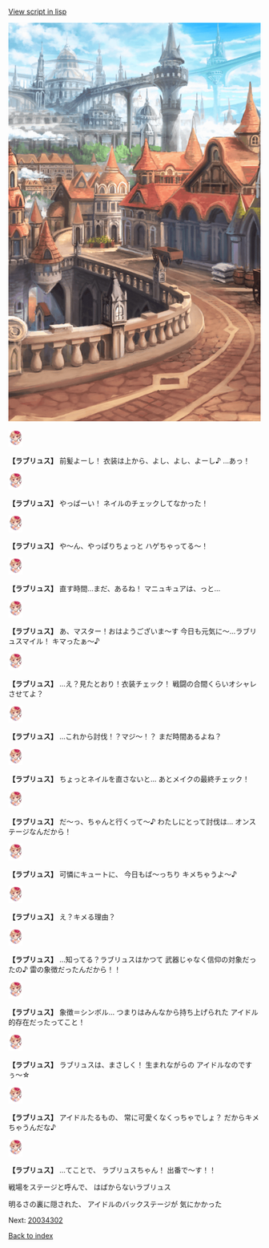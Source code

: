 [View script in lisp](../scripts/20034301.txt)

![town.png](../images/backgrounds/town.png)

<img src="../images/units/200341.png" alt="200341.png" height="34"/>

**【ラブリュス】**
前髪よーし！
衣装は上から、よし、よし、よーし♪
…あっ！

<img src="../images/units/200341.png" alt="200341.png" height="34"/>

**【ラブリュス】**
やっばーい！
ネイルのチェックしてなかった！　

<img src="../images/units/200341.png" alt="200341.png" height="34"/>

**【ラブリュス】**
や〜ん、やっぱりちょっと
ハゲちゃってる〜！

<img src="../images/units/200341.png" alt="200341.png" height="34"/>

**【ラブリュス】**
直す時間…まだ、あるね！
マニュキュアは、っと…

<img src="../images/units/200341.png" alt="200341.png" height="34"/>

**【ラブリュス】**
あ、マスター！おはようございま〜す
今日も元気に〜…ラブリュスマイル！
キマったぁ〜♪

<img src="../images/units/200341.png" alt="200341.png" height="34"/>

**【ラブリュス】**
…え？見たとおり！衣装チェック！
戦闘の合間くらいオシャレさせてよ？

<img src="../images/units/200341.png" alt="200341.png" height="34"/>

**【ラブリュス】**
…これから討伐！？マジ〜！？
まだ時間あるよね？

<img src="../images/units/200341.png" alt="200341.png" height="34"/>

**【ラブリュス】**
ちょっとネイルを直さないと…
あとメイクの最終チェック！

<img src="../images/units/200341.png" alt="200341.png" height="34"/>

**【ラブリュス】**
だ〜っ、ちゃんと行くって〜♪
わたしにとって討伐は…
オンステージなんだから！

<img src="../images/units/200341.png" alt="200341.png" height="34"/>

**【ラブリュス】**
可憐にキュートに、
今日もば〜っちり
キメちゃうよ〜♪

<img src="../images/units/200341.png" alt="200341.png" height="34"/>

**【ラブリュス】**
え？キメる理由？

<img src="../images/units/200341.png" alt="200341.png" height="34"/>

**【ラブリュス】**
…知ってる？ラブリュスはかつて
武器じゃなく信仰の対象だったの♪
雷の象徴だったんだから！！

<img src="../images/units/200341.png" alt="200341.png" height="34"/>

**【ラブリュス】**
象徴＝シンボル…
つまりはみんなから持ち上げられた
アイドル的存在だったってこと！

<img src="../images/units/200341.png" alt="200341.png" height="34"/>

**【ラブリュス】**
ラブリュスは、まさしく！
生まれながらの
アイドルなのですぅ〜☆

<img src="../images/units/200341.png" alt="200341.png" height="34"/>

**【ラブリュス】**
アイドルたるもの、
常に可愛くなくっちゃでしょ？
だからキメちゃうんだな♪

<img src="../images/units/200341.png" alt="200341.png" height="34"/>

**【ラブリュス】**
…てことで、
ラブリュスちゃん！
出番で〜す！！

戦場をステージと呼んで、
はばからないラブリュス

明るさの裏に隠された、
アイドルのバックステージが
気にかかった

Next: [20034302](20034302.md)

[Back to index](index.md)
